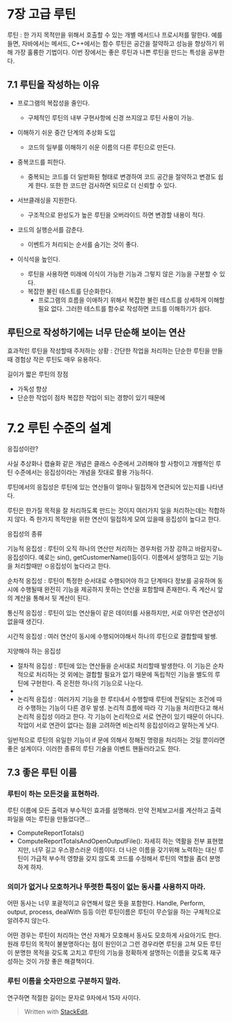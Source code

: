# 7장 고급 루틴

루틴 : 한 가지 목적만을 위해서 호출할 수 있는 개별 메서드나 프로시저를 말한다. 예를 들면, 자바에서는 메서드, C++에서는 함수
루틴은 공간을 절약하고 성능을 향상하기 위해 가장 훌륭한 기법이다.  이번 장에서는 좋은 루틴과 나쁜 루틴을 만드는 특성을 공부한다.

## 7.1 루틴을 작성하는 이유

* 프로그램의 복잡성을 줄인다.
	* 구체적인 루틴의 내부 구현사항에 신경 쓰지않고 루틴 사용이 가능.
	
* 이해하기 쉬운 중간 단계의 추상화 도입
	* 코드의 일부를 이해하기 쉬운 이름의 다른 루틴으로 만든다. 
* 중복코드를 피한다. 
	* 중복되는 코드를 더 일반화된 형태로 변경하여 코드 공간을 절약하고 변경도 쉽게 한다. 또한 한 코드만 검사하면 되므로 더 신뢰할 수 있다. 
* 서브클래싱을 지원한다.
	* 구조적으로 완성도가 높은 루틴을 오버라이드 하면 변경할 내용이 적다. 
* 코드의 실행순서를 감춘다. 
	* 이벤트가 처리되는 순서를 숨기는 것이 좋다. 
* 이식석을 높인다.
	* 루틴을 사용하면 미래에 이식이 가능한 기능과 그렇지 않은 기능을 구분할 수 있다. 
	* 복잡한 불린 테스트를 단순화한다. 
		* 프로그램의 흐름을 이애하기 위해서 복잡한 불린 테스트를 상세하게 이해할 필요 없다. 그러한 테스트를 함수로 작성하면 코드를 이해하기가 쉽다.

## 루틴으로 작성하기에는 너무 단순해 보이는 연산

효과적인 루틴을 작성할때 주저하는 상황 : 간단한 작업을 처리하는 단순한 루틴을 만들때 
경험상 작은 루틴도 매우 유용하다. 

길이가 짧은 루틴의 장점 
* 가독성 향상
* 단순한 작업이 점차 복잡한 작업이 되는 경향이 있기 때문에 

# 7.2 루틴 수준의 설계

응집성이란? 

사실 추상화나 캡슐화 같은 개념은 클래스 수준에서 고려해야 할 사항이고 개별적인 루틴 수준에서는 응집성이라는 개념을 잣대로 활용 가능하다. 

루틴에서의 응집성은 루틴에 있는 연산들이 얼마나 밀접하게 연관되어 있는지를 나타낸다. 

루틴은 한가질 목적을 잘 처리하도록 만드는 것이지 여러가지 일을 처리하는데는 적합하지 않다. 즉 한가지 목적만을 위한 연산이 밀접하게 모여 있을때 응집성이 높다고 한다. 

응집성의 종류 

기능적 응집성 : 루틴이 오직 하나의 연산만 처리하는 경우처럼 가장 강하고 바람지갛ㄴ 응집성이다. 예로는 sin(), getCustomerName()등이다. 이름에서 설명하고 있는 기능을 처리할때만 ㅇ응집성이 높다라고 한다. 

순차적 응집성 : 루틴이 특정한 순서대로 수행되어야 하고 단계마다 정보를 공유하며 동시에 수행될때 완전히 기능을 제공하지 못하는 연산을 포함할때 존재한다. 즉 계산시 앞의 계산을 통해서 뒷 계산이 된다. 

통신적 응집성 : 루틴이 있는 연산들이 같은 데이터를 사용하지만, 서로 아무런 연관성이 없을때 생긴다. 

시간적 응집성 : 여러 연산이 동시에 수행되어야해서 하나의 루틴으로 결합할때 발쌩. 

지양해야 하는 응집성

* 절차적 응집성 : 루틴에 있는 연산들을 순서대로 처리할때 발생한다. 이 기능은 순차적으로 처리하는 것 외에는 결합할 필요가 없기 때문에 독립적인 기능을 별도의 루틴에 구현한다. 즉 온전한 하나의 기능으로 나눈다. 
* 
* 논리적 응집성 : 여러가지 기능을 한 루티네서 수행할때 루틴에 전달되는 조건에 따라 수행하는 기능이 다른 경우 발생. 논리적 흐름에 따라 각 기능을 처리한다고 해서 논리적 응집성 이라고 한다. 각 기능이 논리적으로 서로 연관이 있기 때문이 아니다. 작업이 서로 연관이 없다는 점을 고려하면 비논리적 응집성이라고 말하는게 낫다. 

일반적으로 루틴의 유일한 기능이 if 문에 의해서 정해진 명령을 처리하는 것일 뿐이라면 좋은 설계이다. 이러한 종류의 루틴 기술을 이벤트 핸들러라고도 한다. 

## 7.3 좋은 루틴 이름

### 루틴이 하는 모든것을 표현하라. 

루틴 이름에 모든 출력과 부수적인 효과를 설명해라. 
만약 전체보고서를 계산하고 출력 파일을 여는 루틴을 만들었다면...
* ComputeReportTotals()
* ComputeReportTotalsAndOpenOutputFile(): 자세히 하는 역활을 전부 표현했지만, 너무 길고 우스꽝스러운 이름이다. 더 나은 이름을 갖기위해 노력하는 대신 루틴이 가급적 부수적 영향을 갖지 않도록 코드를 수정해서 루틴의 역할을 좀더 분명하게 하자.

### 의미가 없거나 모호하거나 뚜렷한 특징이 없는 동사를 사용하지 마라. 

어떤 동사는 너무 포괄적이고 유연해서 많은 뜻을 포함한다.
Handle, Perform, output, process, dealWith 등등 이런 루틴이름은 루틴이 무슨일을 하는 구체적으로 알려주지 않는다. 

어떤 경우는 루틴이 처리하는 연산 자체가 모호해서 동사도 모호하게 사요아기도 한다. 원래 루틴의 목적이 불분명하다는 점이 원인이고 그런 경우라면 루틴을 고쳐 모든 루틴이 분명한 목적을 갖도록 고치고 루틴의 기능을 정확하게 설명하는 이름을 갖도록 재구성하는 것이 가장 좋은 해결책이다. 

### 루틴 이름을 숫자만으로 구분하지 말라.

연구하면 적절한 길이는 문자로 9자에서 15자 사이다. 











> Written with [StackEdit](https://stackedit.io/).
<!--stackedit_data:
eyJoaXN0b3J5IjpbMzIxMjgyMjgzLC0xNjA2NDUyNjEsMjA3OD
Q5MTM4LDI5OTc5MjEwLC0xMjA4MjU2MDY4LC0xOTAwMDc1MDQw
LDIwNDE1NzM3OTcsLTYwNDA2NzM5NCwtNjk5MTY0MTA2LDc3MD
gzODI2NywxOTM3NjAxODYyLC0zMzk1MDY4MzgsNTYyNjYxNTY4
LDQzMzQyMTY5OCwtMTg5MDQ3NDA1MywtMjEyNjQzOTg0NSw2MD
MzMzU0MzAsMTA1NjAwNTcwOCwtMTQzNDM3OTYyNSwtMTE3NTc0
NTkwMF19
-->